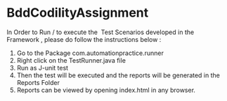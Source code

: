 # BddCodilityAssignment
In Order to Run / to execute the  Test Scenarios developed in the Framework , please do follow the instructions below :
1. Go to the Package com.automationpractice.runner
2. Right click on the TestRunner.java file
3. Run as J-unit test
4. Then the test will be executed and the reports will be generated in the Reports Folder
5. Reports can be viewed by opening index.html in any browser.
